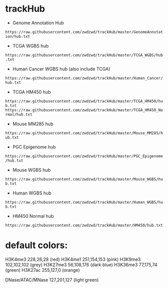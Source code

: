 # trackHub

- Genome Annotation Hub

`https://raw.githubusercontent.com/zwdzwd/trackHub/master/GenomeAnnotation/hub.txt`

- TCGA WGBS hub

`https://raw.githubusercontent.com/zwdzwd/trackHub/master/TCGA_WGBS/hub.txt`

- Human Cancer WGBS hub (also include TCGA)

`https://raw.githubusercontent.com/zwdzwd/trackHub/master/Human_Cancer/hub.txt`

- TCGA HM450 hub

`https://raw.githubusercontent.com/zwdzwd/trackHub/master/TCGA_HM450/hub.txt`
`https://raw.githubusercontent.com/zwdzwd/trackHub/master/TCGA_HM450_Normal/hub.txt`

- Mouse MM285 hub

`https://raw.githubusercontent.com/zwdzwd/trackHub/master/Mouse_MM285/hub.txt`

- PGC Epigenome hub

`https://raw.githubusercontent.com/zwdzwd/trackHub/master/PGC_Epigenome/hub.txt`

- Mouse WGBS hub

`https://raw.githubusercontent.com/zwdzwd/trackHub/master/Mouse_WGBS/hub.txt`

- Human WGBS hub

`https://raw.githubusercontent.com/zwdzwd/trackHub/master/Human_WGBS/hub.txt`

- HM450 Normal hub

`https://raw.githubusercontent.com/zwdzwd/trackHub/master/HM450/hub.txt`

# default colors:

H3K4me3 228,26,28 (red)
H3K4me1 251,154,153 (pink)
H3K9me3 102,102,102 (grey)
H3K27me3 56,108,176 (dark blue)
H3K36me3 77,175,74 (green)
H3K27ac 255,127,0 (orange)

DNase/ATAC/MNase 127,201,127 (light green)
